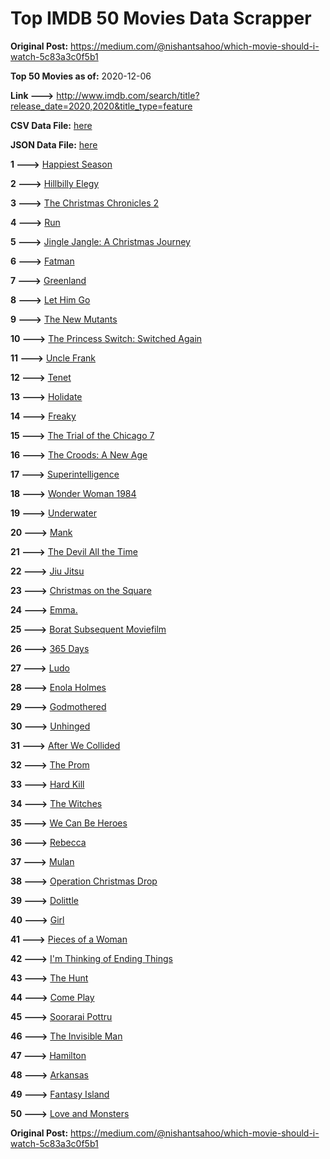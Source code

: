 # Top IMDB 50 Movies Data Scrapper

**Original Post:** https://medium.com/@nishantsahoo/which-movie-should-i-watch-5c83a3c0f5b1

**Top 50 Movies as of:** 2020-12-06

**Link --->** http://www.imdb.com/search/title?release_date=2020,2020&title_type=feature

**CSV Data File:** [here](/Data/data.csv)

**JSON Data File:** [here](/Data/data.json)

**1 --->** [Happiest Season](https://www.imdb.com/title/tt8522006/?ref_=adv_li_tt)

**2 --->** [Hillbilly Elegy](https://www.imdb.com/title/tt6772802/?ref_=adv_li_tt)

**3 --->** [The Christmas Chronicles 2](https://www.imdb.com/title/tt11057644/?ref_=adv_li_tt)

**4 --->** [Run](https://www.imdb.com/title/tt8633478/?ref_=adv_li_tt)

**5 --->** [Jingle Jangle: A Christmas Journey](https://www.imdb.com/title/tt7736496/?ref_=adv_li_tt)

**6 --->** [Fatman](https://www.imdb.com/title/tt10310140/?ref_=adv_li_tt)

**7 --->** [Greenland](https://www.imdb.com/title/tt7737786/?ref_=adv_li_tt)

**8 --->** [Let Him Go](https://www.imdb.com/title/tt9340860/?ref_=adv_li_tt)

**9 --->** [The New Mutants](https://www.imdb.com/title/tt4682266/?ref_=adv_li_tt)

**10 --->** [The Princess Switch: Switched Again](https://www.imdb.com/title/tt11199410/?ref_=adv_li_tt)

**11 --->** [Uncle Frank](https://www.imdb.com/title/tt11327514/?ref_=adv_li_tt)

**12 --->** [Tenet](https://www.imdb.com/title/tt6723592/?ref_=adv_li_tt)

**13 --->** [Holidate](https://www.imdb.com/title/tt9866072/?ref_=adv_li_tt)

**14 --->** [Freaky](https://www.imdb.com/title/tt10919380/?ref_=adv_li_tt)

**15 --->** [The Trial of the Chicago 7](https://www.imdb.com/title/tt1070874/?ref_=adv_li_tt)

**16 --->** [The Croods: A New Age](https://www.imdb.com/title/tt2850386/?ref_=adv_li_tt)

**17 --->** [Superintelligence](https://www.imdb.com/title/tt7178640/?ref_=adv_li_tt)

**18 --->** [Wonder Woman 1984](https://www.imdb.com/title/tt7126948/?ref_=adv_li_tt)

**19 --->** [Underwater](https://www.imdb.com/title/tt5774060/?ref_=adv_li_tt)

**20 --->** [Mank](https://www.imdb.com/title/tt10618286/?ref_=adv_li_tt)

**21 --->** [The Devil All the Time](https://www.imdb.com/title/tt7395114/?ref_=adv_li_tt)

**22 --->** [Jiu Jitsu](https://www.imdb.com/title/tt9624766/?ref_=adv_li_tt)

**23 --->** [Christmas on the Square](https://www.imdb.com/title/tt10627548/?ref_=adv_li_tt)

**24 --->** [Emma.](https://www.imdb.com/title/tt9214832/?ref_=adv_li_tt)

**25 --->** [Borat Subsequent Moviefilm](https://www.imdb.com/title/tt13143964/?ref_=adv_li_tt)

**26 --->** [365 Days](https://www.imdb.com/title/tt10886166/?ref_=adv_li_tt)

**27 --->** [Ludo](https://www.imdb.com/title/tt7212754/?ref_=adv_li_tt)

**28 --->** [Enola Holmes](https://www.imdb.com/title/tt7846844/?ref_=adv_li_tt)

**29 --->** [Godmothered](https://www.imdb.com/title/tt11681250/?ref_=adv_li_tt)

**30 --->** [Unhinged](https://www.imdb.com/title/tt10059518/?ref_=adv_li_tt)

**31 --->** [After We Collided](https://www.imdb.com/title/tt10362466/?ref_=adv_li_tt)

**32 --->** [The Prom](https://www.imdb.com/title/tt10161886/?ref_=adv_li_tt)

**33 --->** [Hard Kill](https://www.imdb.com/title/tt11656172/?ref_=adv_li_tt)

**34 --->** [The Witches](https://www.imdb.com/title/tt0805647/?ref_=adv_li_tt)

**35 --->** [We Can Be Heroes](https://www.imdb.com/title/tt10600398/?ref_=adv_li_tt)

**36 --->** [Rebecca](https://www.imdb.com/title/tt2235695/?ref_=adv_li_tt)

**37 --->** [Mulan](https://www.imdb.com/title/tt4566758/?ref_=adv_li_tt)

**38 --->** [Operation Christmas Drop](https://www.imdb.com/title/tt13236566/?ref_=adv_li_tt)

**39 --->** [Dolittle](https://www.imdb.com/title/tt6673612/?ref_=adv_li_tt)

**40 --->** [Girl](https://www.imdb.com/title/tt9392374/?ref_=adv_li_tt)

**41 --->** [Pieces of a Woman](https://www.imdb.com/title/tt11161474/?ref_=adv_li_tt)

**42 --->** [I'm Thinking of Ending Things](https://www.imdb.com/title/tt7939766/?ref_=adv_li_tt)

**43 --->** [The Hunt](https://www.imdb.com/title/tt8244784/?ref_=adv_li_tt)

**44 --->** [Come Play](https://www.imdb.com/title/tt8004664/?ref_=adv_li_tt)

**45 --->** [Soorarai Pottru](https://www.imdb.com/title/tt10189514/?ref_=adv_li_tt)

**46 --->** [The Invisible Man](https://www.imdb.com/title/tt1051906/?ref_=adv_li_tt)

**47 --->** [Hamilton](https://www.imdb.com/title/tt8503618/?ref_=adv_li_tt)

**48 --->** [Arkansas](https://www.imdb.com/title/tt9139586/?ref_=adv_li_tt)

**49 --->** [Fantasy Island](https://www.imdb.com/title/tt0983946/?ref_=adv_li_tt)

**50 --->** [Love and Monsters](https://www.imdb.com/title/tt2222042/?ref_=adv_li_tt)

**Original Post:** https://medium.com/@nishantsahoo/which-movie-should-i-watch-5c83a3c0f5b1
